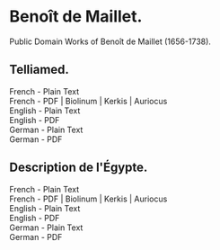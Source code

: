 # Benoît de Maillet.

Public Domain Works of Benoît de Maillet (1656-1738).

## Telliamed.

French - Plain Text  
French - PDF | Biolinum | Kerkis | Auriocus  
English - Plain Text  
English - PDF  
German - Plain Text  
German - PDF  

## Description de l'Égypte.

French - Plain Text  
French - PDF | Biolinum | Kerkis | Auriocus  
English - Plain Text  
English - PDF  
German - Plain Text  
German - PDF  

